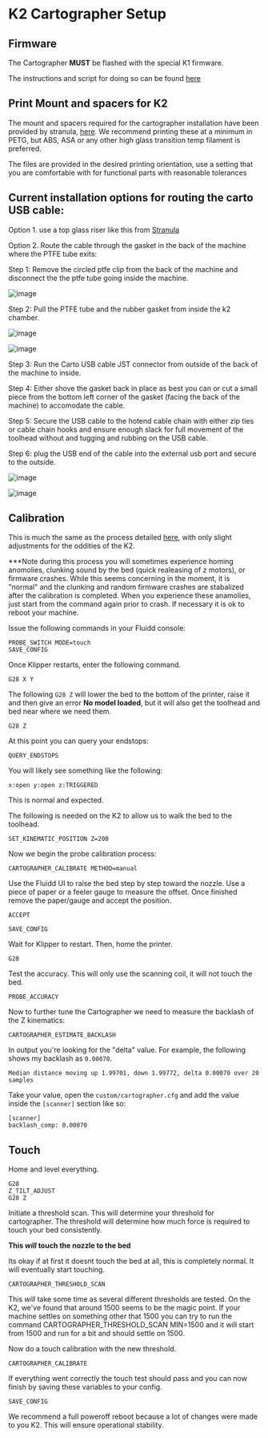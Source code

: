# K2 Cartographer Setup

## Firmware

The Cartographer **MUST** be flashed with the special K1 firmware.

The instructions and script for doing so can be found [here](./firmware/README.md)

## Print Mount and spacers for K2

The mount and spacers required for the cartographer installation have been provided by stranula, [here](https://www.printables.com/model/1198696-k2-plus-cartographer-mount-shroud-and-spacers). We recommend printing these at a minimum in PETG, but ABS, ASA or any other high glass transition temp filament is preferred.

The files are provided in the desired printing orientation, use a setting that you are comfortable with for functional parts with reasonable tolerances

## Current installation options for routing the carto USB cable:

Option 1. use a top glass riser like this from [Stranula](https://www.printables.com/model/1093082-k2-plus-cfs-riser-ventilation-and-storage)

Option 2. Route the cable through the gasket in the back of the machine where the PTFE tube exits:

  Step 1: Remove the circled ptfe clip from the back of the machine and disconnect the the ptfe tube going inside the machine.

  ![image](https://github.com/user-attachments/assets/d4c46722-546d-46ac-a046-1106c9abd11c)

  Step 2: Pull the PTFE tube and the rubber gasket from inside the k2 chamber.

 ![image](https://github.com/user-attachments/assets/eff4dc8f-c873-4c33-a054-5e4368c0f09f)

 ![image](https://github.com/user-attachments/assets/2259ba4b-8122-4bf1-89c8-61adad2841f7)

 Step 3: Run the Carto USB cable JST connector from outside of the back of the machine to inside.

 Step 4: Either shove the gasket back in place as best you can or cut a small piece from the bottom left corner of the gasket (facing the back of the machine) to accomodate the cable.

 Step 5: Secure the USB cable to the hotend cable chain with either zip ties or cable chain hooks and ensure enough slack for full movement of the toolhead without and tugging and rubbing on the USB cable.

 Step 6: plug the USB end of the cable into the external usb port and secure to the outside.

 ![image](https://github.com/user-attachments/assets/9e3648f0-b428-4a4d-b647-1a996f420530)

 ![image](https://github.com/user-attachments/assets/3b00fb9d-981c-4f1a-8497-1a4a6e8cef47)

## Calibration

This is much the same as the process detailed [here](https://docs.cartographer3d.com/cartographer-probe/installation-and-setup/installation/calibration#initial-calibration), with only slight adjustments for the oddities of the K2.

***Note during this process you will sometimes experience homing anomolies, clunking sound by the bed (quick realeasing of z motors), or firmware crashes. While this seems concerning in the moment, it is "normal" and the clunking and random firmware crashes are stabalized after the calibration is completed. When you experience these anamolies, just start from the command again prior to crash. If necessary it is ok to reboot your machine. 

Issue the following commands in your Fluidd console:

```raw
PROBE_SWITCH MODE=touch
SAVE_CONFIG
```

Once Klipper restarts, enter the following command.

```raw
G28 X Y
```

The following `G28 Z` will lower the bed to the bottom of the printer, raise it and then give an error **No model loaded**, but it will also get the toolhead and bed near where we need them.

```raw
G28 Z
```

At this point you can query your endstops:

```raw
QUERY_ENDSTOPS
```

You will likely see something like the following:

```raw
x:open y:open z:TRIGGERED
```

This is normal and expected.

The following is needed on the K2 to allow us to walk the bed to the toolhead.

```raw
SET_KINEMATIC_POSITION Z=200
```

Now we begin the probe calibration process:

```raw
CARTOGRAPHER_CALIBRATE METHOD=manual
```

Use the Fluidd UI to raise the bed step by step toward the nozzle.  Use a piece of paper  or a feeler gauge to measure the offset. Once finished remove the paper/gauge and accept the position.

```raw
ACCEPT
```

```raw
SAVE_CONFIG
```

Wait for Klipper to restart.  Then, home the printer.

```raw
G28
```

Test the accuracy.  This will only use the scanning coil, it will not touch the bed.

```raw
PROBE_ACCURACY
```

Now to further tune the Cartographer we need to measure the backlash of the Z kinematics:

```raw
CARTOGRAPHER_ESTIMATE_BACKLASH
```

In output you're looking for the "delta" value. For example, the following shows my backlash as `0.00070`.

```raw
Median distance moving up 1.99701, down 1.99772, delta 0.00070 over 20 samples
```

Take your value, open the `custom/cartographer.cfg` and add the value inside the `[scanner]` section like so:

```raw
[scanner]
backlash_comp: 0.00070
```

## Touch

Home and level everything.

```raw
G28
Z_TILT_ADJUST
G28 Z
```

Initiate a threshold scan. This will determine your threshold for cartographer. The threshold will determine how much force is required to touch your bed consistently.

**This _will_ touch the nozzle to the bed**

Its okay if at first it doesnt touch the bed at all, this is completely normal. It will eventually start touching.

```raw
CARTOGRAPHER_THRESHOLD_SCAN
```

This _will_ take some time as several different thresholds are tested.  On the K2, we've found that around 1500 seems to be the magic point. If your machine settles on something other that 1500 you can try to run the command CARTOGRAPHER_THRESHOLD_SCAN MIN=1500 and it will start from 1500 and run for a bit and should settle on 1500.

Now do a touch calibration with the new threshold.

```raw
CARTOGRAPHER_CALIBRATE
```

If everything went correctly the touch test should pass and you can now finish by saving these variables to your config.

```raw
SAVE_CONFIG
```
We recommend a full poweroff reboot because a lot of changes were made to you K2. This will ensure operational stability.
